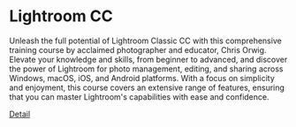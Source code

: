 # Lightroom CC

Unleash the full potential of Lightroom Classic CC with this comprehensive training course by acclaimed photographer and educator, Chris Orwig. Elevate your knowledge and skills, from beginner to advanced, and discover the power of Lightroom for photo management, editing, and sharing across Windows, macOS, iOS, and Android platforms. With a focus on simplicity and enjoyment, this course covers an extensive range of features, ensuring that you can master Lightroom's capabilities with ease and confidence. 

[Detail](https://eduitfree.com/courses/lightroom-cc)